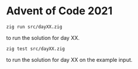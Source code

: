 # Advent of Code 2021

```
zig run src/dayXX.zig
```

to run the solution for day XX.

```
zig test src/dayXX.zig
```

to run the solution for day XX on the example input.
